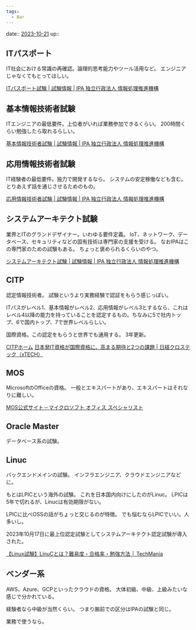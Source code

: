 ```yaml
---
tags:
  - Bar
---
```


date:: [2023-10-21](Daily_Note/2023-10-21.md)
up::


## ITパスポート
IT社会における常識の再確認。論理的思考能力やツール活用など。
エンジニアじゃなくてもとってほしい。

[ITパスポート試験 | 試験情報 | IPA 独立行政法人 情報処理推進機構](https://www.ipa.go.jp/shiken/kubun/ip.html)

## 基本情報技術者試験
ITエンジニアの最低要件。上位者がいれば業務参加できるくらい。
200時間くらい勉強したら取れるらしい。

[基本情報技術者試験 | 試験情報 | IPA 独立行政法人 情報処理推進機構](https://www.ipa.go.jp/shiken/kubun/fe.html)

## 応用情報技術者試験
IT経験者の最低要件。独力で開発するなら。
システムの安定稼働なども含む。
とりあえず話を通じさせるためのもの。

[応用情報技術者試験 | 試験情報 | IPA 独立行政法人 情報処理推進機構](https://www.ipa.go.jp/shiken/kubun/ap.html)

## システムアーキテクト試験
業界とITのグランドデザイナー。いわゆる要件定義。
IoT、ネットワーク、データベース、セキュリティなどの固有技術は専門家の支援を受ける。
なおIPAはこの専門家のための試験もある。
ちょっと褒められるくらいのやつ。

[システムアーキテクト試験 | 試験情報 | IPA 独立行政法人 情報処理推進機構](https://www.ipa.go.jp/shiken/kubun/sa.html)

## CITP
認定情報技術者。
試験というより実務経験で認証をもらう感じっぽい。

ITパスがレベル1、基本情報がレベル2、応用情報がレベル3とするなら、これはレベル4以降の能力を持っていることを認定するもの。ちなみに5で社内トップ、6で国内トップ、7で世界レベルらしい。

国際資格。この認定をもらうと世界でも通用する。
3年更新。

[CITPホーム](https://www.ipsj.or.jp/citp.html)
[日本発IT資格が国際資格に、高まる期待と2つの課題 | 日経クロステック（xTECH）](https://xtech.nikkei.com/atcl/nxt/column/18/00001/00138/)

## MOS
MicrosoftのOfficeの資格。
一般とエキスパートがあり、エキスパートはそれなりに難しい。

[MOS公式サイト－マイクロソフト オフィス スペシャリスト](https://mos.odyssey-com.co.jp/index.html)

## Oracle Master
データベース系の試験。

## Linuc
バックエンドメインの試験。
インフラエンジニア、クラウドエンジニアなどに。

もとはLPICという海外の試験。
これを日本国内向けにしたのがLinuc。
LPICは5年で切れるが、Linucは有効期限がない。

LPICに比べOSSの話がちょっと交じるのが特徴。
でも悩むならLPICでいい。人多いし。

2023年10月17日に最上位認定試験としてシステムアーキテクト認定試験が導入された。

[【Linux試験】LinuCとは？難易度・合格率・勉強方法 │ TechMania](https://techmania.jp/blog/linac-test/)

## ベンダー系
AWS、Azure、GCPといったクラウドの資格。
大体初級、中級、上級みたいな感じで分かれている。

経験者なら中級が当然くらい。
つまり腕前での区分はIPAの試験と同じ。

業務で使うなら。